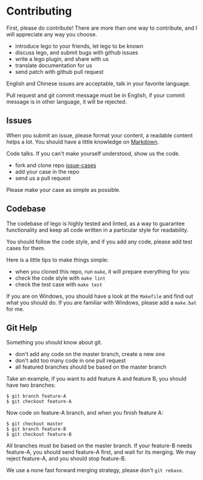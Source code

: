 # Contributing

First, please do contribute! There are more than one way to contribute, and I will appreciate any way you choose.

- introduce lego to your friends, let lego to be known
- discuss lego, and submit bugs with github issues
- write a lego plugin, and share with us
- translate documentation for us
- send patch with github pull request

English and Chinese issues are acceptable, talk in your favorite language.

Pull request and git commit message must be in English, if your commit message is in other language, it will be rejected.


## Issues

When you submit an issue, please format your content, a readable content helps a lot. You should have a little knowledge on [Markdown](http://github.github.com/github-flavored-markdown/).

Code talks. If you can't make yourself understood, show us the code.

- fork and clone repo [issue-cases](https://github.com/imweb/lego/issue-cases)
- add your case in the repo
- send us a pull request

Please make your case as simple as possible.


## Codebase

The codebase of lego is highly tested and linted, as a way to guarantee functionality and keep all code written in a particular style for readability.

You should follow the code style, and if you add any code, please add test cases for them.

Here is a little tips to make things simple:

- when you cloned this repo, run `make`, it will prepare everything for you
- check the code style with `make lint`
- check the test case with `make test`

If you are on Windows, you should have a look at the `Makefile` and find out what you should do. If you are familiar with Windows, please add a `make.bat` for me.


## Git Help

Something you should know about git.

- don't add any code on the master branch, create a new one
- don't add too many code in one pull request
- all featured branches should be based on the master branch

Take an example, if you want to add feature A and feature B, you should have two branches:

```
$ git branch feature-A
$ git checkout feature-A
```

Now code on feature-A branch, and when you finish feature A:

```
$ git checkout master
$ git branch feature-B
$ git checkout feature-B
```

All branches must be based on the master branch. If your feature-B needs feature-A, you should send feature-A first, and wait for its merging. We may reject feature-A, and you should stop feature-B.

We use a none fast forward merging strategy, please don't `git rebase`.